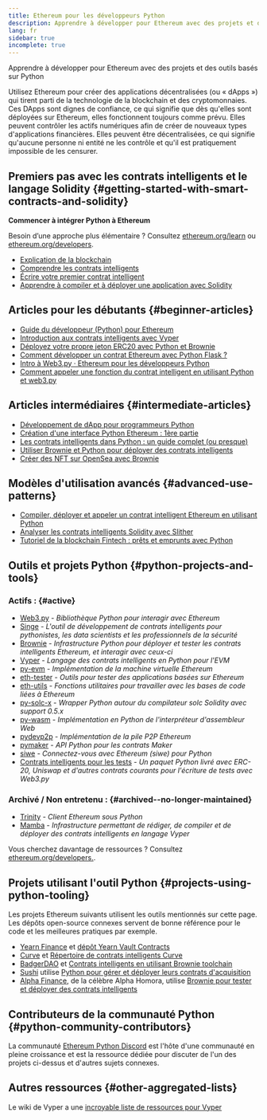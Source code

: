 ```yaml
---
title: Ethereum pour les développeurs Python
description: Apprendre à développer pour Ethereum avec des projets et des outils basés sur Python
lang: fr
sidebar: true
incomplete: true
---
```


<div class="featured">Apprendre à développer pour Ethereum avec des projets et des outils basés sur Python</div>

Utilisez Ethereum pour créer des applications décentralisées (ou « dApps ») qui tirent parti de la technologie de la blockchain et des cryptomonnaies. Ces DApps sont dignes de confiance, ce qui signifie que dès qu'elles sont déployées sur Ethereum, elles fonctionnent toujours comme prévu. Elles peuvent contrôler les actifs numériques afin de créer de nouveaux types d'applications financières. Elles peuvent être décentralisées, ce qui signifie qu'aucune personne ni entité ne les contrôle et qu'il est pratiquement impossible de les censurer.

## Premiers pas avec les contrats intelligents et le langage Solidity {#getting-started-with-smart-contracts-and-solidity}

**Commencer à intégrer Python à Ethereum**

Besoin d’une approche plus élémentaire ? Consultez [ethereum.org/learn](/learn/) ou [ethereum.org/developers](/developers/).

- [Explication de la blockchain](https://kauri.io/article/d55684513211466da7f8cc03987607d5/blockchain-explained)
- [Comprendre les contrats intelligents](https://kauri.io/article/e4f66c6079e74a4a9b532148d3158188/ethereum-101-part-5-the-smart-contract)
- [Écrire votre premier contrat intelligent](https://kauri.io/article/124b7db1d0cf4f47b414f8b13c9d66e2/remix-ide-your-first-smart-contract)
- [Apprendre à compiler et à déployer une application avec Solidity](https://kauri.io/article/973c5f54c4434bb1b0160cff8c695369/understanding-smart-contract-compilation-and-deployment)

## Articles pour les débutants {#beginner-articles}

- [Guide du développeur (Python) pour Ethereum](https://snakecharmers.ethereum.org/a-developers-guide-to-ethereum-pt-1/)
- [Introduction aux contrats intelligents avec Vyper](https://kauri.io/#collections/Getting%20Started/an-introduction-to-smart-contracts-with-vyper/)
- [Déployez votre propre jeton ERC20 avec Python et Brownie](https://betterprogramming.pub/python-blockchain-token-deployment-tutorial-create-an-erc20-77a5fd2e1a58)
- [Comment développer un contrat Ethereum avec Python Flask ?](https://medium.com/coinmonks/how-to-develop-ethereum-contract-using-python-flask-9758fe65976e)
- [Intro à Web3.py · Ethereum pour les développeurs Python](https://www.dappuniversity.com/articles/web3-py-intro)
- [Comment appeler une fonction du contrat intelligent en utilisant Python et web3.py](https://stackoverflow.com/questions/57580702/how-to-call-a-smart-contract-function-using-python-and-web3-py)

## Articles intermédiaires {#intermediate-articles}

- [Développement de dApp pour programmeurs Python](https://levelup.gitconnected.com/dapps-development-for-python-developers-f52b32b54f28)
- [Création d'une interface Python Ethereum : 1ère partie](https://hackernoon.com/creating-a-python-ethereum-interface-part-1-4d2e47ea0f4d)
- [Les contrats intelligents dans Python : un guide complet (ou presque)](https://hackernoon.com/ethereum-smart-contracts-in-python-a-comprehensive-ish-guide-771b03990988)
- [Utiliser Brownie et Python pour déployer des contrats intelligents](https://dev.to/patrickalphac/using-brownie-for-to-deploy-smart-contracts-1kkp)
- [Créer des NFT sur OpenSea avec Brownie](https://www.freecodecamp.org/news/how-to-make-an-nft-and-render-on-opensea-marketplace/)

## Modèles d'utilisation avancés {#advanced-use-patterns}

- [Compiler, déployer et appeler un contrat intelligent Ethereum en utilisant Python](https://yohanes.gultom.id/2018/11/28/compiling-deploying-and-calling-ethereum-smartcontract-using-python/)
- [Analyser les contrats intelligents Solidity avec Slither](https://kauri.io/#collections/DevOps/analyze-solidity-smart-contracts-with-slither/#analyze-solidity-smart-contracts-with-slither)
- [Tutoriel de la blockchain Fintech : prêts et emprunts avec Python](https://blog.chain.link/blockchain-fintech-defi-tutorial-lending-borrowing-python/)

## Outils et projets Python {#python-projects-and-tools}

### Actifs : {#active}

- [Web3.py](https://github.com/ethereum/web3.py) - _Bibliothèque Python pour interagir avec Ethereum_
- [Singe](https://github.com/ApeWorX/ape) - _L'outil de développement de contrats intelligents pour pythonistes, les data scientists et les professionnels de la sécurité_
- [Brownie](https://github.com/eth-brownie/brownie) - _Infrastructure Python pour déployer et tester les contrats intelligents Ethereum, et interagir avec ceux-ci_
- [Vyper](https://github.com/ethereum/vyper/) - _Langage des contrats intelligents en Python pour l'EVM_
- [py-evm](https://github.com/ethereum/py-evm) - _Implémentation de la machine virtuelle Ethereum_
- [eth-tester](https://github.com/ethereum/eth-tester) - _Outils pour tester des applications basées sur Ethereum_
- [eth-utils](https://github.com/ethereum/eth-utils/) - _Fonctions utilitaires pour travailler avec les bases de code liées à Ethereum_
- [py-solc-x](https://pypi.org/project/py-solc-x/) - _Wrapper Python autour du compilateur solc Solidity avec support 0.5.x_
- [py-wasm](https://github.com/ethereum/py-wasm) - _Implémentation en Python de l'interpréteur d'assembleur Web_
- [pydevp2p](https://github.com/ethereum/pydevp2p) - _Implémentation de la pile P2P Ethereum_
- [pymaker](https://github.com/makerdao/pymaker) - _API Python pour les contrats Maker_
- [siwe](https://github.com/spruceid/siwe-py) - _Connectez-vous avec Ethereum (siwe) pour Python_
- [Contrats intelligents pour les tests](https://github.com/tradingstrategy-ai/smart-contracts-for-testing) - _Un paquet Python livré avec ERC-20, Uniswap et d'autres contrats courants pour l'écriture de tests avec Web3.py_

### Archivé / Non entretenu : {#archived--no-longer-maintained}

- [Trinity](https://github.com/ethereum/trinity) - _Client Ethereum sous Python_
- [Mamba](https://mamba.black) - _Infrastructure permettant de rédiger, de compiler et de déployer des contrats intelligents en langage Vyper_

Vous cherchez davantage de ressources ? Consultez [ethereum.org/developers.](/developers/).

## Projets utilisant l'outil Python {#projects-using-python-tooling}

Les projets Ethereum suivants utilisent les outils mentionnés sur cette page. Les dépôts open-source connexes servent de bonne référence pour le code et les meilleures pratiques par exemple.

- [Yearn Finance](https://yearn.finance/) et [dépôt Yearn Vault Contracts](https://github.com/yearn/yearn-vaults)
- [Curve](https://curve.fi/) et [Répertoire de contrats intelligents Curve](https://github.com/curvefi/curve-contract)
- [BadgerDAO](https://badger.com/) et [Contrats intelligents en utilisant Brownie toolchain](https://github.com/Badger-Finance/badger-system)
- [Sushi](https://sushi.com/) utilise [Python pour gérer et déployer leurs contrats d'acquisition](https://github.com/sushiswap/sushi-vesting-protocols)
- [Alpha Finance](https://alphafinance.io/), de la célèbre Alpha Homora, utilise [Brownie pour tester et déployer des contrats intelligents](https://github.com/AlphaFinanceLab/alpha-staking-contract)

## Contributeurs de la communauté Python {#python-community-contributors}

La communauté [Ethereum Python Discord](https://discord.gg/9zk7snTfWe) est l'hôte d'une communauté en pleine croissance et est la ressource dédiée pour discuter de l'un des projets ci-dessus et d'autres sujets connexes.

## Autres ressources {#other-aggregated-lists}

Le wiki de Vyper a une [incroyable liste de ressources pour Vyper](https://github.com/ethereum/vyper/wiki/Vyper-tools-and-resources)
